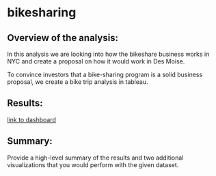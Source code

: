 # bikesharing

## Overview of the analysis: 
In this analysis we are looking into how the bikeshare business works in NYC and create a proposal on how it would work in Des Moise. 

To convince investors that a bike-sharing program is a solid business proposal, we create a bike trip analysis in tableau.

## Results: 
[link to dashboard](https://public.tableau.com/app/profile/leslie.cornejo4842/viz/NYCChallengeStory_16543948360150/NYCChallengeStory?publish=yes)

## Summary: 
Provide a high-level summary of the results and two additional visualizations that you would perform with the given dataset.
